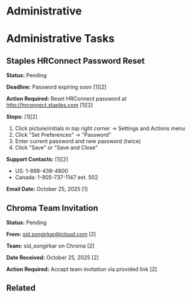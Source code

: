 # Administrative

# Administrative Tasks

## Staples HRConnect Password Reset

**Status:** Pending

**Deadline:** Password expiring soon [1][2]

**Action Required:** Reset HRConnect password at http://hrconnect.staples.com [1][2]

**Steps:** [1][2]
1. Click picture/initials in top right corner → Settings and Actions menu
2. Click "Set Preferences" → "Password"
3. Enter current password and new password (twice)
4. Click "Save" or "Save and Close"

**Support Contacts:** [1][2]
- US: 1-888-438-4800
- Canada: 1-905-737-1147 ext. 502

**Email Date:** October 25, 2025 [1]


## Chroma Team Invitation

**Status:** Pending

**From:** sid.songirkar@icloud.com [2]

**Team:** sid_songirkar on Chroma [2]

**Date Received:** October 25, 2025 [2]

**Action Required:** Accept team invitation via provided link [2]

## Related

